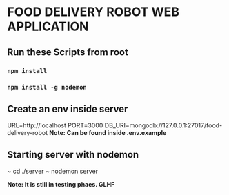 # FOOD DELIVERY ROBOT WEB APPLICATION

## Run these Scripts from root

### `npm install`
### `npm install -g nodemon`

## Create an env inside server
URL=http://localhost
PORT=3000
DB_URI=mongodb://127.0.0.1:27017/food-delivery-robot
**Note: Can be found inside .env.example**


## Starting server with nodemon
~ cd ./server
~ nodemon server

**Note: It is still in testing phaes. GLHF**